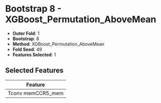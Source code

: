 # Bootstrap 8 - XGBoost_Permutation_AboveMean

- **Outer Fold**: 1
- **Bootstrap**: 8
- **Method**: XGBoost_Permutation_AboveMean
- **Fold Seed**: 49
- **Features Selected**: 1

## Selected Features

| Feature |
|---------|
| Tconv memCCR5_mem |
